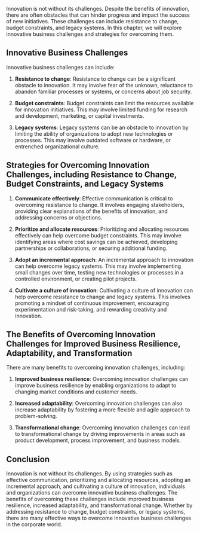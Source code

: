 
Innovation is not without its challenges. Despite the benefits of innovation, there are often obstacles that can hinder progress and impact the success of new initiatives. These challenges can include resistance to change, budget constraints, and legacy systems. In this chapter, we will explore innovative business challenges and strategies for overcoming them.

Innovative Business Challenges
------------------------------

Innovative business challenges can include:

1. **Resistance to change**: Resistance to change can be a significant obstacle to innovation. It may involve fear of the unknown, reluctance to abandon familiar processes or systems, or concerns about job security.

2. **Budget constraints**: Budget constraints can limit the resources available for innovation initiatives. This may involve limited funding for research and development, marketing, or capital investments.

3. **Legacy systems**: Legacy systems can be an obstacle to innovation by limiting the ability of organizations to adopt new technologies or processes. This may involve outdated software or hardware, or entrenched organizational culture.

Strategies for Overcoming Innovation Challenges, including Resistance to Change, Budget Constraints, and Legacy Systems
-----------------------------------------------------------------------------------------------------------------------

1. **Communicate effectively**: Effective communication is critical to overcoming resistance to change. It involves engaging stakeholders, providing clear explanations of the benefits of innovation, and addressing concerns or objections.

2. **Prioritize and allocate resources**: Prioritizing and allocating resources effectively can help overcome budget constraints. This may involve identifying areas where cost savings can be achieved, developing partnerships or collaborations, or securing additional funding.

3. **Adopt an incremental approach**: An incremental approach to innovation can help overcome legacy systems. This may involve implementing small changes over time, testing new technologies or processes in a controlled environment, or creating pilot projects.

4. **Cultivate a culture of innovation**: Cultivating a culture of innovation can help overcome resistance to change and legacy systems. This involves promoting a mindset of continuous improvement, encouraging experimentation and risk-taking, and rewarding creativity and innovation.

The Benefits of Overcoming Innovation Challenges for Improved Business Resilience, Adaptability, and Transformation
-------------------------------------------------------------------------------------------------------------------

There are many benefits to overcoming innovation challenges, including:

1. **Improved business resilience**: Overcoming innovation challenges can improve business resilience by enabling organizations to adapt to changing market conditions and customer needs.

2. **Increased adaptability**: Overcoming innovation challenges can also increase adaptability by fostering a more flexible and agile approach to problem-solving.

3. **Transformational change**: Overcoming innovation challenges can lead to transformational change by driving improvements in areas such as product development, process improvement, and business models.

Conclusion
----------

Innovation is not without its challenges. By using strategies such as effective communication, prioritizing and allocating resources, adopting an incremental approach, and cultivating a culture of innovation, individuals and organizations can overcome innovative business challenges. The benefits of overcoming these challenges include improved business resilience, increased adaptability, and transformational change. Whether by addressing resistance to change, budget constraints, or legacy systems, there are many effective ways to overcome innovative business challenges in the corporate world.
